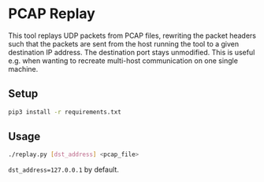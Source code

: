 # PCAP Replay

This tool replays UDP packets from PCAP files, rewriting the packet headers such that the packets are sent
from the host running the tool to a given destination IP address.
The destination port stays unmodified.
This is useful e.g. when wanting to recreate multi-host communication on one single machine.

## Setup

```bash
pip3 install -r requirements.txt
```

## Usage

```bash
./replay.py [dst_address] <pcap_file>
```
`dst_address=127.0.0.1` by default.